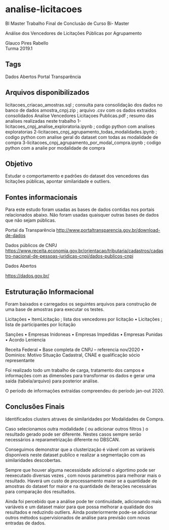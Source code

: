 # analise-licitacoes

BI Master
Trabalho Final de Conclusão de Curso Bi- Master 

Análise dos Vencedores de Licitações Públicas por Agrupamento

Glauco Pires Rabello       
Turma 2019.1

Tags
----
Dados Abertos
Portal Transparência



Arquivos disponibilizados
-------------------------
licitacoes_criacao_amostras.sql                       ; consulta para consolidação dos dados no banco de dados
amostra_cnpj.zip                                      ; arquivo .csv com os dados extraidos consolidados
Analise Vencedores Licitaçoes Publicas.pdf            ; resumo das analises realizadas neste trabalho 
1-licitacoes_cnpj_analise_exploratoria.ipynb          ; codigo python com analises exploratorias
2-licitacoes_cnpj_agrupamento_todas_modalidades.ipynb ; codigo python com analise geral do dataset com todas as modalidade de compra
3-licitacoes_cnpj_agrupamento_por_modal_compra.ipynb  ; codigo python com a analie por modalidade de compra



Objetivo
--------

Estudar o comportamento e padrões do dataset dos vencedores das licitações públicas, apontar similaridade e outliers. 


Fontes informacionais
---------------------

Para este estudo foram usadas as bases de dados contidas nos portais relacionados abaixo. Não foram usadas quaisquer outras bases de dados que não sejam públicas.


Portal da Transparência
http://www.portaltransparencia.gov.br/download-de-dados

Dados públicos de CNPJ
https://www.receita.economia.gov.br/orientacao/tributaria/cadastros/cadastro-nacional-de-pessoas-juridicas-cnpj/dados-publicos-cnpj

Dados Abertos

https://dados.gov.br/



Estruturação Informacional
--------------------------

Foram baixados e carregados os seguintes arquivos para construção de uma base de amostras para executar os testes.

Licitações 
    • ItemLicitação ; lista dos vencedores por licitação
    • Licitações  ; lista de participantes por licitação
      

Sanções
    • Empresas Inidoneas
    • Empresas Impedidas
    • Empresas Punidas
    • Acordo Leniencia

Receita Federal
    • Base completa de CNPJ – referencia nov/2020
    • Dominios: Motivo Situação Cadastral, CNAE e qualificação sócio representante


Foi realizado todo um trabalho de carga, tratamento dos campos e informações com as dimensões para transformar os dados e gerar uma saída (tabela/arquivo) para posterior análise.

O período de informações extraídas compreendeu do período jan-out 2020.



Conclusões Finais 
-----------------
Identificados clusters atraves de similaridades por Modalidades de Compra.

Caso selecionamos outra modalidade ( ou adicionar outros filtros ) o resultado gerado pode ser diferente. Nestes casos sempre serão necessários a reparametrização diferente no DBSCAN.

Conseguimos demonstrar que a clusterização é viável com as variáveis disponíveis neste dataset publico e realizar a segmentação com as similaridades descobertas. 

Sempre que houver alguma necessidade adicional o algortimo pode ser reexecutado diversas vezes , com novos parametros para melhorar mais o resultado. Haverá um custo de processamento maior se a quantidade de amostras do dataset for maior e na quantidade de iterações necessárias para comparação dos resultados.
 
Ainda foi percebido que a análise pode ter continuidade, adicionando mais variáveis e um dataset maior para que possa melhorar a qualidade dos resultados e reduzindo outliers. Ainda posteriormente pode-se adicionar outros métodos supervisionados de análise para previsão com novas entradas de dados.

  
  
  
